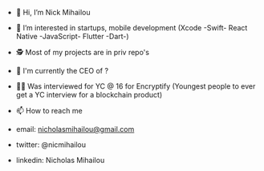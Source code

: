 - 👋 Hi, I’m Nick Mihailou 
- 👀 I’m interested in startups, mobile development (Xcode -Swift- React Native -JavaScript- Flutter -Dart-)
- 🕵️ Most of my projects are in priv repo's
- 🤝 I'm currently the CEO of ?
- 🧑‍💻 Was interviewed for YC @ 16 for Encryptify (Youngest people to ever get a YC interview for a blockchain product) 
- 📫 How to reach me 

- email: nicholasmihailou@gmail.com
- twitter: @nicmihailou
- linkedin: Nicholas Mihailou

<!---
NickPMAUS/NickPMAUS is a ✨ special ✨ repository because its `README.md` (this file) appears on your GitHub profile.
You can click the Preview link to take a look at your changes.
--->

